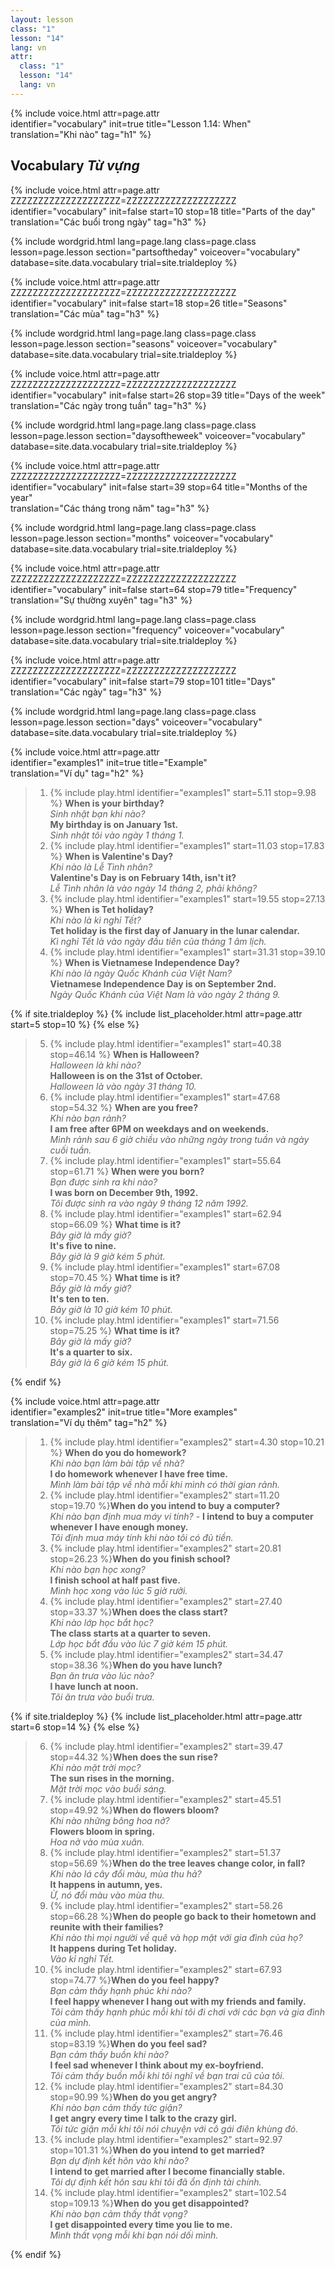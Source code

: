 ```yaml
---
layout: lesson
class: "1"
lesson: "14"
lang: vn
attr:
  class: "1"
  lesson: "14"
  lang: vn
---
```

{%  include voice.html attr=page.attr  
	identifier="vocabulary"  init=true
	title="Lesson 1.14: When"        
	translation="Khi nào"
    tag="h1" %}

## Vocabulary   *Từ vựng*

{%  include voice.html attr=page.attr    ZZZZZZZZZZZZZZZZZZZZ=ZZZZZZZZZZZZZZZZZZZZ
	identifier="vocabulary"  init=false start=10 stop=18
	title="Parts of the day"        
	translation="Các buổi trong ngày"
    tag="h3" %}

{% include wordgrid.html lang=page.lang
		class=page.class 
		lesson=page.lesson 
		section="partsoftheday"
		voiceover="vocabulary"
		database=site.data.vocabulary 
		trial=site.trialdeploy %}

{%  include voice.html attr=page.attr    ZZZZZZZZZZZZZZZZZZZZ=ZZZZZZZZZZZZZZZZZZZZ
	identifier="vocabulary"  init=false start=18 stop=26
	title="Seasons"        
	translation="Các mùa"
    tag="h3" %}

{% include wordgrid.html lang=page.lang
		class=page.class 
		lesson=page.lesson 
		section="seasons"
		voiceover="vocabulary"
		database=site.data.vocabulary 
		trial=site.trialdeploy %}
		
{%  include voice.html attr=page.attr    ZZZZZZZZZZZZZZZZZZZZ=ZZZZZZZZZZZZZZZZZZZZ
	identifier="vocabulary"  init=false start=26 stop=39
	title="Days of the week"        
	translation="Các ngày trong tuần"
    tag="h3" %}


{% include wordgrid.html lang=page.lang
		class=page.class 
		lesson=page.lesson 
		section="daysoftheweek"
		voiceover="vocabulary"
		database=site.data.vocabulary 
		trial=site.trialdeploy %}

{%  include voice.html attr=page.attr    ZZZZZZZZZZZZZZZZZZZZ=ZZZZZZZZZZZZZZZZZZZZ
	identifier="vocabulary"  init=false start=39 stop=64
	title="Months of the year"        
	translation="Các tháng trong năm"
    tag="h3" %}

{% include wordgrid.html lang=page.lang
		class=page.class 
		lesson=page.lesson 
		section="months"
		voiceover="vocabulary"
		database=site.data.vocabulary 
		trial=site.trialdeploy %}

{%  include voice.html attr=page.attr    ZZZZZZZZZZZZZZZZZZZZ=ZZZZZZZZZZZZZZZZZZZZ
	identifier="vocabulary"  init=false start=64 stop=79
	title="Frequency"        
	translation="Sự thường xuyên"
    tag="h3" %}

{% include wordgrid.html lang=page.lang
		class=page.class 
		lesson=page.lesson 
		section="frequency"
		voiceover="vocabulary"
		database=site.data.vocabulary 
		trial=site.trialdeploy %}

{%  include voice.html attr=page.attr    ZZZZZZZZZZZZZZZZZZZZ=ZZZZZZZZZZZZZZZZZZZZ
	identifier="vocabulary"  init=false start=79 stop=101
	title="Days"        
	translation="Các ngày"
    tag="h3" %}

{% include wordgrid.html lang=page.lang
		class=page.class 
		lesson=page.lesson 
		section="days"
		voiceover="vocabulary"
		database=site.data.vocabulary 
		trial=site.trialdeploy %}

{%  include voice.html attr=page.attr  
	identifier="examples1"  init=true
	title="Example"        
	translation="Ví dụ"
    tag="h2" %}

> 1. {% include play.html identifier="examples1" start=5.11 stop=9.98 %} **When is your birthday?**           
*Sinh nhật bạn khi nào?*  
> **My birthday is on January 1st.**     
*Sinh nhật tôi vào ngày 1 tháng 1.*       
> 2. {% include play.html identifier="examples1" start=11.03 stop=17.83 %} **When is Valentine's Day?**           
*Khi nào là Lễ Tình nhân?*      
> **Valentine's Day is on February 14th, isn't it?**    
*Lễ Tình nhân là vào ngày 14 tháng 2, phải không?*       
> 3. {% include play.html identifier="examples1" start=19.55 stop=27.13 %} **When is Tet holiday?**    
*Khi nào là kì nghỉ Tết?*   
> **Tet holiday is the first day of January in the lunar calendar.**     
*Kì nghỉ Tết là vào ngày đầu tiên của tháng 1 âm lịch.*       
> 4. {% include play.html identifier="examples1" start=31.31 stop=39.10 %} **When is Vietnamese Independence Day?**   
*Khi nào là ngày Quốc Khánh của Việt Nam?*   
> **Vietnamese Independence Day is on September 2nd.**       
*Ngày Quốc Khánh của Việt Nam là vào ngày 2 tháng 9.*       

{% if site.trialdeploy %}
	{% include list_placeholder.html  attr=page.attr     start=5 stop=10 %}
	{% else %}

> 5. {% include play.html identifier="examples1" start=40.38 stop=46.14 %} **When is Halloween?**         
*Halloween là khi nào?*    
> **Halloween is on the 31st of October.**    
*Halloween là vào ngày 31 tháng 10.*     
> 6. {% include play.html identifier="examples1" start=47.68 stop=54.32 %} **When are you free?**        
*Khi nào bạn rảnh?*    
> **I am free after 6PM on weekdays and on weekends.**   
*Mình rảnh sau 6 giờ chiều vào những ngày trong tuần và ngày cuối tuần.*     
> 7. {% include play.html identifier="examples1" start=55.64 stop=61.71 %} **When were you born?**        
*Bạn được sinh ra khi nào?*   
> **I was born on December 9th, 1992.**    
*Tôi được sinh ra vào ngày 9 tháng 12 năm 1992.*     
> 8. {% include play.html identifier="examples1" start=62.94 stop=66.09 %} **What time is it?**        
*Bây giờ là mấy giờ?*    
> **It's five to nine.**   
*Bây giờ là 9 giờ kém 5 phút.*     
> 9. {% include play.html identifier="examples1" start=67.08 stop=70.45 %} **What time is it?**        
*Bầy giờ là mấy giờ?*    
> **It's ten to ten.**   
*Bây giờ là 10 giờ kém 10 phút.*     
> 10. {% include play.html identifier="examples1" start=71.56 stop=75.25 %} **What time is it?**   
*Bây giờ là mấy giờ?*   
> **It's a quarter to six.**     
*Bây giờ là 6 giờ kém 15 phút.*     

{% endif %}

{%  include voice.html attr=page.attr  
	identifier="examples2"  init=true
	title="More examples"        
	translation="Ví dụ thêm"
    tag="h2" %}

> 1. {% include play.html identifier="examples2" start=4.30 stop=10.21 %} **When do you do homework?**         
*Khi nào bạn làm bài tập về nhà?*   
> **I do homework whenever I have free time.**    
*Mình làm bài tập về nhà mỗi khi mình có thời gian rảnh.*       
> 2. {% include play.html identifier="examples2" start=11.20 stop=19.70 %}**When do you intend to buy a computer?**    
*Khi nào bạn định mua máy vi tính?* -
> **I intend to buy a computer whenever I have enough money.**      
*Tôi định mua máy tính khi nào tôi có đủ tiền.*      
> 3. {% include play.html identifier="examples2" start=20.81 stop=26.23 %}**When do you finish school?**          
*Khi nào bạn học xong?*  
> **I finish school at half past five.**   
*Mình học xong vào lúc 5 giờ rưỡi.*      
> 4. {% include play.html identifier="examples2" start=27.40 stop=33.37 %}**When does the class start?**       
*Khi nào lớp học bắt học?*   
> **The class starts at a quarter to seven.**   
*Lớp học bắt đầu vào lúc 7 giờ kém 15 phút.*      
> 5. {% include play.html identifier="examples2" start=34.47 stop=38.36 %}**When do you have lunch?**        
*Bạn ăn trưa vào lúc nào?*   
> **I have lunch at noon.**    
*Tôi ăn trưa vào buổi trưa.*      

{% if site.trialdeploy %}
	{% include list_placeholder.html  attr=page.attr     start=6 stop=14 %}
	{% else %}

> 6. {% include play.html identifier="examples2" start=39.47 stop=44.32 %}**When does the sun rise?**        
*Khi nào mặt trời mọc?*  
> **The sun rises in the morning.**  
*Mặt trời mọc vào buổi sáng.*     
> 7. {% include play.html identifier="examples2" start=45.51 stop=49.92 %}**When do flowers bloom?**        
*Khi nào những bông hoa nở?*   
> **Flowers bloom in spring.**   
*Hoa nở vào mùa xuân.*     
> 8. {% include play.html identifier="examples2" start=51.37 stop=56.69 %}**When do the tree leaves change color, in fall?**         
*Khi nào lá cây đổi màu, mùa thu hả?*    
> **It happens in autumn, yes.**    
*Ừ, nó đổi màu vào mùa thu.*     
> 9. {% include play.html identifier="examples2" start=58.26 stop=66.28 %}**When do people go back to their hometown and reunite with their families?**    
*Khi nào thì mọi người về quê và họp mặt với gia đình của họ?*   
> **It happens during Tet holiday.**         
*Vào kỉ nghỉ Tết.*     
> 10. {% include play.html identifier="examples2" start=67.93 stop=74.77 %}**When do you feel happy?**    
*Bạn cảm thấy hạnh phúc khi nào?*   
> **I feel happy whenever I hang out with my friends and family.**        
*Tôi cảm thấy hạnh phúc mỗi khi tôi đi chơi với các bạn và gia đình của mình.*     
> 11. {% include play.html identifier="examples2" start=76.46 stop=83.19 %}**When do you feel sad?**         
*Bạn cảm thấy buồn khi nào?*    
> **I feel sad whenever I think about my ex-boyfriend.**    
*Tôi cảm thấy buồn mỗi khi tôi nghĩ về bạn trai cũ của tôi.*     
> 12. {% include play.html identifier="examples2" start=84.30 stop=90.99 %}**When do you get angry?**          
*Khi nào bạn cảm thấy tức giận?*     
> **I get angry every time I talk to the crazy girl.**     
*Tôi tức giận mỗi khi tôi nói chuyện với cô gái điên khùng đó.*     
> 13. {% include play.html identifier="examples2" start=92.97 stop=101.31 %}**When do you intend to get married?**    
*Bạn dự định kết hôn vào khi nào?*  
> **I intend to get married after I become financially stable.**        
*Tôi dự định kết hôn sau khi tôi đã ổn định tài chính.*     
> 14. {% include play.html identifier="examples2" start=102.54 stop=109.13 %}**When do you get disappointed?**     
*Khi nào bạn cảm thấy thất vọng?*    
> **I get disappointed every time you lie to me.**    
*Mình thất vọng mỗi khi bạn nói dối mình.*     

{% endif %}


